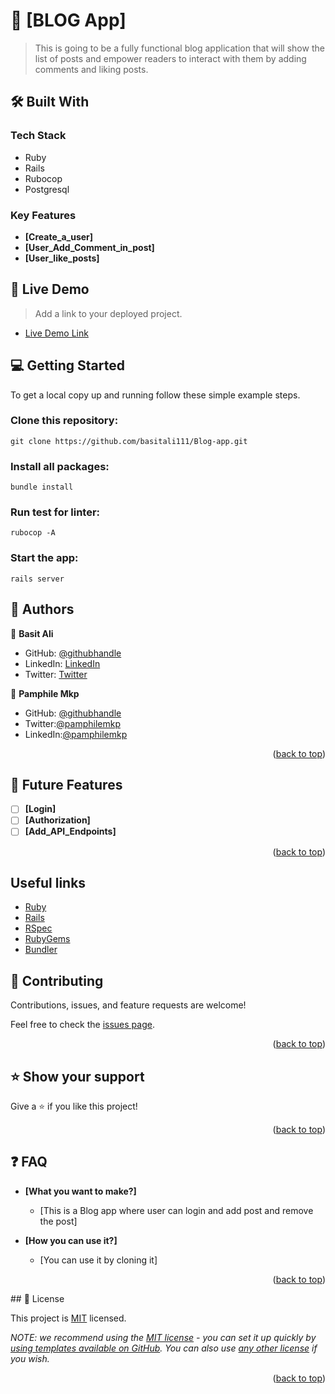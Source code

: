 
# 📖 [BLOG App] <a name="about-project"></a>

> This is going to be a fully functional blog application that will show the list of posts and empower readers to interact with them by adding comments and liking posts.


## 🛠 Built With <a name="built-with"></a>

### Tech Stack <a name="tech-stack"></a>

- Ruby
- Rails
- Rubocop
- Postgresql

### Key Features <a name="key-features"></a>

- **[Create_a_user]**
- **[User_Add_Comment_in_post]**
- **[User_like_posts]**

## 🚀 Live Demo <a name="live-demo"></a>

> Add a link to your deployed project.

- [Live Demo Link](https://yourdeployedapplicationlink.com)

## 💻 Getting Started <a name="getting-started"></a>

To get a local copy up and running follow these simple example steps.

### Clone this repository:

```
git clone https://github.com/basitali111/Blog-app.git

```
### Install all packages:

```
bundle install
```

### Run test for linter:

```
rubocop -A
```

### Start the app:

```
rails server
```

## 👥 Authors <a name="authors"></a>

👤 **Basit Ali**

- GitHub: [@githubhandle](https://github.com/basitali111)
- LinkedIn: [LinkedIn](https://www.linkedin.com/in/basit-ali-jobs/)
- Twitter: [Twitter](https://twitter.com/BasitAl35031734)

👤 **Pamphile Mkp**

- GitHub: [@githubhandle](https://github.com/pamphilemkp)
- Twitter:[@pamphilemkp](https://Twitter.com/PamphileMusonda)
- LinkedIn:[@pamphilemkp](https://www.linkedin.com/in/pamphile-musonda)

<p align="right">(<a href="#readme-top">back to top</a>)</p>

## 🔭 Future Features <a name="future-features"></a>

> 

- [ ] **[Login]**
- [ ] **[Authorization]**
- [ ] **[Add_API_Endpoints]**

<p align="right">(<a href="#readme-top">back to top</a>)</p>


## Useful links

- [Ruby](https://ruby-doc.org/)
- [Rails](https://guides.rubyonrails.org/)
- [RSpec](https://rspec.info/)
- [RubyGems](https://rubygems.org/)
- [Bundler](https://bundler.io/)

## 🤝 Contributing <a name="contributing"></a>

Contributions, issues, and feature requests are welcome!

Feel free to check the [issues page](../../issues/).

<p align="right">(<a href="#readme-top">back to top</a>)</p>

## ⭐️ Show your support <a name="support"></a>

Give a ⭐️ if you like this project!

<p align="right">(<a href="#readme-top">back to top</a>)</p>

## ❓ FAQ <a name="faq"></a>


- **[What you want to make?]**

  - [This is a Blog app where user can login and add post and remove the post]

- **[How you can use it?]**

  - [You can use it by cloning it]

<p align="right">(<a href="#readme-top">back to top</a>)</p>
## 📝 License <a name="license"></a>

This project is [MIT](./LICENSE) licensed.

_NOTE: we recommend using the [MIT license](https://choosealicense.com/licenses/mit/) - you can set it up quickly by [using templates available on GitHub](https://docs.github.com/en/communities/setting-up-your-project-for-healthy-contributions/adding-a-license-to-a-repository). You can also use [any other license](https://choosealicense.com/licenses/) if you wish._

<p align="right">(<a href="#readme-top">back to top</a>)</p>




